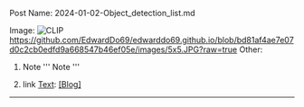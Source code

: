 Post
Name:
  2024-01-02-Object_detection_list.md

Image: 
  ![CLIP](CLIP.png)
  https://github.com/EdwardDo69/edwarddo69.github.io/blob/bd81af4ae7e07d0c2cb0edfd9a668547b46ef05e/images/5x5.JPG?raw=true
Other:
 1. Note
  '''
    Note
  '''

2. link
     [Text](link):  [[Blog]](https://openai.com/blog/clip/)
-----------------------------------------
